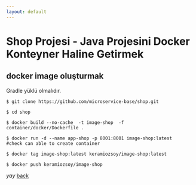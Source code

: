 ```yaml
---
layout: default
---
```

# Shop Projesi - Java Projesini Docker Konteyner Haline Getirmek


## docker image oluşturmak

Gradle yüklü olmalıdır.
```
$ git clone https://github.com/microservice-base/shop.git

$ cd shop 

$ docker build --no-cache  -t image-shop  -f container/docker/Dockerfile .

$ docker run -d --name app-shop -p 8001:8001 image-shop:latest        #check can able to create container

$ docker tag image-shop:latest keramiozsoy/image-shop:latest

$ docker push keramiozsoy/image-shop

```

_yay_
[back](https://microservice-base.github.io/)
